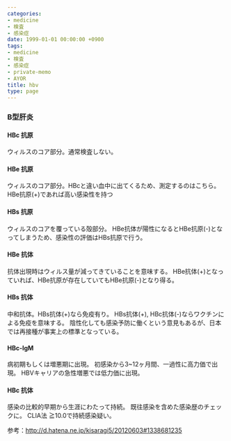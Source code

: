 ```yaml
---
categories:
- medicine
- 検査
- 感染症
date: 1999-01-01 00:00:00 +0900
tags:
- medicine
- 検査
- 感染症
- private-memo
- AYOR
title: hbv
type: page
---
```


### B型肝炎

#### HBc 抗原

ウィルスのコア部分。通常検査しない。

#### HBe 抗原

ウィルスのコア部分。HBcと違い血中に出てくるため、測定するのはこちら。
HBe抗原(+)であれば高い感染性を持つ

#### HBs 抗原

ウィルスのコアを覆っている殻部分。
HBe抗体が陽性になるとHBe抗原(-)となってしまうため、感染性の評価はHBs抗原で行う。

#### HBe 抗体

抗体出現時はウィルス量が減ってきていることを意味する。
HBe抗体(+)となっていれば、HBe抗原が存在していてもHBe抗原(-)となり得る。

#### HBs 抗体

中和抗体。HBs抗体(+)なら免疫有り。 HBs抗体(+),
HBc抗体(-)ならワクチンによる免疫を意味する。
陰性化しても感染予防に働くという意見もあるが、日本では再接種が事実上の標準となっている。

#### HBc-IgM

病初期もしくは増悪期に出現。
初感染から3\~12ヶ月間、一過性に高力価で出現。
HBVキャリアの急性増悪では低力価に出現。

#### HBc 抗体

感染の比較的早期から生涯にわたって持続。
既往感染を含めた感染歴のチェックに。 CLIA法 ≧10.0で持続感染疑い。

参考：<http://d.hatena.ne.jp/kisaragi5/20120603#1338681235>

[^1]: Wikipedia

